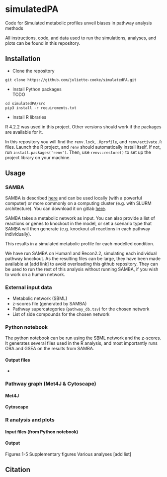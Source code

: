 # simulatedPA
Code for Simulated metabolic profiles unveil biases in pathway analysis methods

All instructions, code, and data used to run the simulations, analyses, and plots can be found in this repository.

## Installation
- Clone the repository
```
git clone https://github.com/juliette-cooke/simulatedPA.git
```

- Install Python packages  
TODO
```
cd simulatedPA/src
pip3 install -r requirements.txt
```

- Install R libraries  

R 4.2.2 was used in this project. Other versions should work if the packages are available for it.

In this repository you will find the `renv.lock`, `.Rprofile`, and `renv/activate.R` files. Launch the R project, and `renv` should automatically install itself. If not, run `install.packages('renv')`. Then, use `renv::restore()` to set up the project library on your machine.


## Usage
### SAMBA
SAMBA is described [here](https://doi.org/10.1371%2Fjournal.pcbi.1011381) and can be used locally (with a powerful computer) or more commonly on a computing cluster (e.g. with SLURM architecture). You can download it on gitlab [here](https://forgemia.inra.fr/metexplore/cbm/samba-project/samba).

SAMBA takes a metabolic network as input. You can also provide a list of reactions or genes to knockout in the model, or set a scenario type that SAMBA will then generate (e.g. knockout all reactions in each pathway individually).

This results in a simulated metabolic profile for each modelled condition.

We have run SAMBA on Human1 and Recon2.2, simulating each individual pathway knockout. As the resulting files can be large, they have been made available at [add link] to avoid overloading this github repository. They can be used to run the rest of this analysis without running SAMBA, if you wish to work on a human network.

### External input data
- Metabolic network (SBML)
- z-scores file (generated by SAMBA)
- Pathway supercategories (`pathway_db.tsv`) for the chosen network
- List of side compounds for the chosen network


### Python notebook
The python notebook can be run using the SBML network and the z-scores. It generates several files used in the R analysis, and most importantly runs ORA and GSEA on the results from SAMBA.

#### Output files
- 

### Pathway graph (Met4J & Cytoscape)
#### Met4J

#### Cytoscape

### R analysis and plots
#### Input files (from Python notebook)

#### Output
Figures 1-5
Supplementary figures
Various analyses [add list]

## Citation

